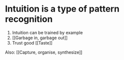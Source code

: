 # Intuition is a type of pattern recognition
1. Intuition can be trained by example
2. [[Garbage in, garbage out]]
3. Trust good [[Taste]]

Also: [[Capture, organise, synthesize]]